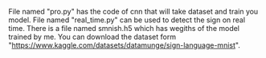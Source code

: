 File named "pro.py" has the code of cnn that will take dataset and train you model.
File named "real_time.py" can be used to detect the sign on real time.
There is a file named smnish.h5 which has wegiths of the model trained by me.
You can download the dataset form "https://www.kaggle.com/datasets/datamunge/sign-language-mnist".
